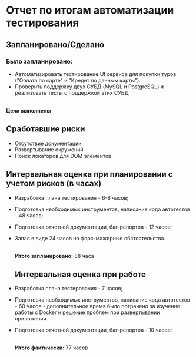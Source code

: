 # Отчет по итогам автоматизации тестирования
## Запланировано/Сделано
### Было запланировано:

- Автоматизировать тестирование UI сервиса для покупки туров ("Оплата по карте" и "Кредит по данным карты").
- Проверить поддержку двух СУБД (MySQL и PostgreSQL) и реализовать тесты с поддержкой этих СУБД

<br> **Цели выполнены** </br>

## Сработавшие риски
- Отсутствие документации
- Развертывание окружений
- Поиск локаторов для DOM элементов

## Интервальная оценка при планировании с учетом рисков (в часах) 
- Разработка плана тестирования - 6-8 часов;
- Подготовка необходимых инструментов, написание кода автотестов - 48 часов;
- Подготовка отчетной документации, баг-репортов - 12 часов;
- Запас в виде 24 часов на форс-мажорные обстоятельства.

  <br> **Итого запланировано:** 88 часа </br>

  ## Интервальная оценка при работе 
- Разработка плана тестирования - 7 часов;
- Подготовка необходимых инструментов, написание кода автотестов - 60 часов - дополнительное время было потрачено за изучение работы с Docker и решение проблем при развертывании приложении
- Подготовка отчетной документации, баг-репортов - 10 часов;

  <br> **Итого фактически:** 77 часов</br>
